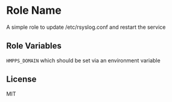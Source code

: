 Role Name
=========

A simple role to update /etc/rsyslog.conf and restart the service

Role Variables
--------------

`HMPPS_DOMAIN` which should be set via an environment variable

License
-------

MIT

